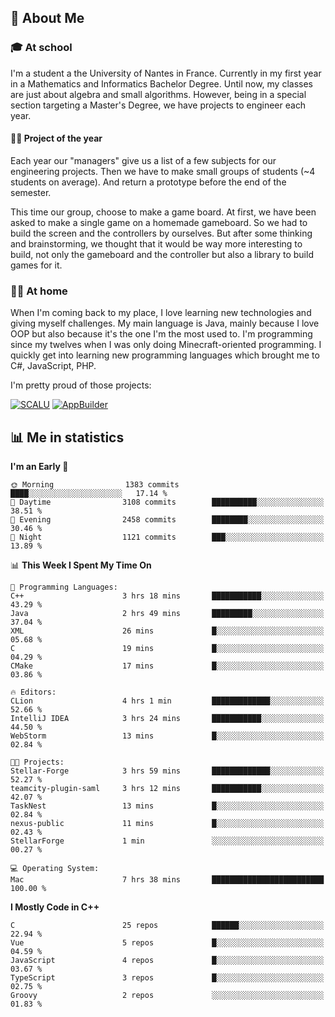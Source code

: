 ## 👀 About Me

### 🎓 At school

I'm a student a the University of Nantes in France. Currently in my first year in a Mathematics and Informatics Bachelor Degree. Until now, my classes are just about algebra and small algorithms. However, being in a special section targeting a Master's Degree, we have projects to engineer each year. 

#### 🔧🔬 Project of the year

Each year our "managers" give us a list of a few subjects for our engineering projects. Then we have to make small groups of students (~4 students on average). And return a prototype before the end of the semester.

This time our group, choose to make a game board. At first, we have been asked to make a single game on a homemade gameboard. So we had to build the screen and the controllers by ourselves. 
But after some thinking and brainstorming, we thought that it would be way more interesting to build, not only the gameboard and the controller but also a library to build games for it.

### 👨‍💻 At home

When I'm coming back to my place, I love learning new technologies and giving myself challenges. My main language is Java, mainly because I love OOP but also because it's the one I'm the most used to. I'm programming since my twelves when I was only doing Minecraft-oriented programming.  I quickly get into learning new programming languages which brought me to C#, JavaScript, PHP. 

I'm pretty proud of those projects:

[![SCALU](https://github-readme-stats.vercel.app/api/pin?username=renardfute&repo=SCALU)](https://github.com/renardfute/scalu)
[![AppBuilder](https://github-readme-stats.vercel.app/api/pin?username=pulsedev2&repo=AppBuilder)](https://github.com/pulsedev2/AppBuilder)

## 📊 Me in statistics
<!--START_SECTION:waka-->
**I'm an Early 🐤** 

```text
🌞 Morning                1383 commits        ████░░░░░░░░░░░░░░░░░░░░░   17.14 % 
🌆 Daytime                3108 commits        ██████████░░░░░░░░░░░░░░░   38.51 % 
🌃 Evening                2458 commits        ████████░░░░░░░░░░░░░░░░░   30.46 % 
🌙 Night                  1121 commits        ███░░░░░░░░░░░░░░░░░░░░░░   13.89 % 
```


📊 **This Week I Spent My Time On** 

```text
💬 Programming Languages: 
C++                      3 hrs 18 mins       ███████████░░░░░░░░░░░░░░   43.29 % 
Java                     2 hrs 49 mins       █████████░░░░░░░░░░░░░░░░   37.04 % 
XML                      26 mins             █░░░░░░░░░░░░░░░░░░░░░░░░   05.68 % 
C                        19 mins             █░░░░░░░░░░░░░░░░░░░░░░░░   04.29 % 
CMake                    17 mins             █░░░░░░░░░░░░░░░░░░░░░░░░   03.86 % 

🔥 Editors: 
CLion                    4 hrs 1 min         █████████████░░░░░░░░░░░░   52.66 % 
IntelliJ IDEA            3 hrs 24 mins       ███████████░░░░░░░░░░░░░░   44.50 % 
WebStorm                 13 mins             █░░░░░░░░░░░░░░░░░░░░░░░░   02.84 % 

🐱‍💻 Projects: 
Stellar-Forge            3 hrs 59 mins       █████████████░░░░░░░░░░░░   52.27 % 
teamcity-plugin-saml     3 hrs 12 mins       ███████████░░░░░░░░░░░░░░   42.07 % 
TaskNest                 13 mins             █░░░░░░░░░░░░░░░░░░░░░░░░   02.84 % 
nexus-public             11 mins             █░░░░░░░░░░░░░░░░░░░░░░░░   02.43 % 
StellarForge             1 min               ░░░░░░░░░░░░░░░░░░░░░░░░░   00.27 % 

💻 Operating System: 
Mac                      7 hrs 38 mins       █████████████████████████   100.00 % 
```

**I Mostly Code in C++** 

```text
C                        25 repos            ██████░░░░░░░░░░░░░░░░░░░   22.94 % 
Vue                      5 repos             █░░░░░░░░░░░░░░░░░░░░░░░░   04.59 % 
JavaScript               4 repos             █░░░░░░░░░░░░░░░░░░░░░░░░   03.67 % 
TypeScript               3 repos             █░░░░░░░░░░░░░░░░░░░░░░░░   02.75 % 
Groovy                   2 repos             ░░░░░░░░░░░░░░░░░░░░░░░░░   01.83 % 
```




<!--END_SECTION:waka-->
